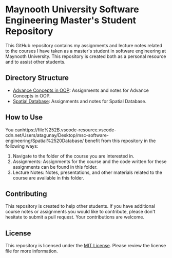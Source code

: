 # Maynooth University Software Engineering Master's Student Repository

This GitHub repository contains my assignments and lecture notes related to the courses I have taken as a master's student in software engineering at Maynooth University. This repository is created both as a personal resource and to assist other students.

## Directory Structure

- [Advance Concepts in OOP](Advance%20Concepts%20in%20OOP/): Assignments and notes for Advance Concepts in OOP.
- [Spatial Database](Spatial%20Database/): Assignments and notes for Spatial Database.

## How to Use

You canhttps://file%252B.vscode-resource.vscode-cdn.net/Users/atagunay/Desktop/msc-software-engineering/Spatial%2520Database/ benefit from this repository in the following ways:

1. Navigate to the folder of the course you are interested in.
2. Assignments: Assignments for the course and the code written for these assignments can be found in this folder.
3. Lecture Notes: Notes, presentations, and other materials related to the course are available in this folder.

## Contributing

This repository is created to help other students. If you have additional course notes or assignments you would like to contribute, please don't hesitate to submit a pull request. Your contributions are welcome.

## License

This repository is licensed under the [MIT License](LICENSE). Please review the license file for more information.
